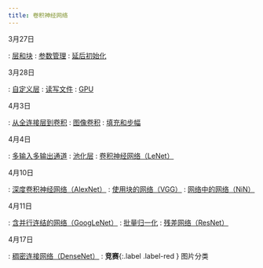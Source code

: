 ```yaml
---
title: 卷积神经网络
---
```


3月27日

: [层和块](http://preview.d2l.ai/d2l-zh/v2/chapter_deep-learning-computation/model-construction.html)
: [参数管理](http://preview.d2l.ai/d2l-zh/v2/chapter_deep-learning-computation/parameters.html)
: [延后初始化](http://preview.d2l.ai/d2l-zh/v2/chapter_deep-learning-computation/deferred-init.html)

3月28日

: [自定义层](http://preview.d2l.ai/d2l-zh/v2/chapter_deep-learning-computation/custom-layer.html)
: [读写文件](http://preview.d2l.ai/d2l-zh/v2/chapter_deep-learning-computation/read-write.html)
: [GPU](http://preview.d2l.ai/d2l-zh/v2/chapter_deep-learning-computation/use-gpu.html)

4月3日

: [从全连接层到卷积](http://preview.d2l.ai/d2l-zh/v2/chapter_convolutional-neural-networks/why-conv.html)
: [图像卷积](http://preview.d2l.ai/d2l-zh/v2/chapter_convolutional-neural-networks/conv-layer.html)
: [填充和步幅](http://preview.d2l.ai/d2l-zh/v2/chapter_convolutional-neural-networks/padding-and-strides.html)

4月4日

: [多输入多输出通道](http://preview.d2l.ai/d2l-zh/v2/chapter_convolutional-neural-networks/channels.html)
: [池化层](http://preview.d2l.ai/d2l-zh/v2/chapter_convolutional-neural-networks/pooling.html)
: [卷积神经网络（LeNet）](http://preview.d2l.ai/d2l-zh/v2/chapter_convolutional-neural-networks/lenet.html)

4月10日

: [深度卷积神经网络（AlexNet）](http://preview.d2l.ai/d2l-zh/v2/chapter_convolutional-modern/alexnet.html)
: [使用块的网络（VGG）](http://preview.d2l.ai/d2l-zh/v2/chapter_convolutional-modern/vgg.html)
: [网络中的网络（NiN）](http://preview.d2l.ai/d2l-zh/v2/chapter_convolutional-modern/nin.html)

4月11日

: [含并行连结的网络（GoogLeNet）](http://preview.d2l.ai/d2l-zh/v2/chapter_convolutional-modern/googlenet.html)
: [批量归一化](http://preview.d2l.ai/d2l-zh/v2/chapter_convolutional-modern/batch-norm.html)
: [残差网络（ResNet）](http://preview.d2l.ai/d2l-zh/v2/chapter_convolutional-modern/resnet.html)

4月17日

: [稠密连接网络（DenseNet）](http://preview.d2l.ai/d2l-zh/v2/chapter_convolutional-modern/densenet.html)
: **竞赛**{:.label .label-red } 图片分类
